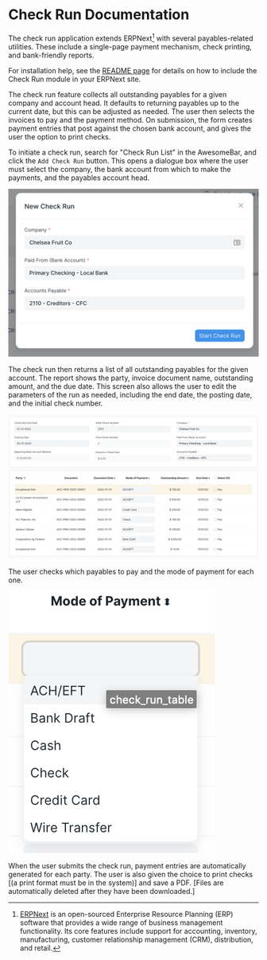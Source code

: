 # Check Run Documentation

The check run application extends ERPNext[^1] with several payables-related utilities. These include a single-page payment mechanism, check printing, and bank-friendly reports.

For installation help, see the [README page](../../README.md) for details on how to include the Check Run module in your ERPNext site.

The check run feature collects all outstanding payables for a given company and account head. It defaults to returning payables up to the current date, but this can be adjusted as needed. The user then selects the invoices to pay and the payment method. On submission, the form creates payment entries that post against the chosen bank account, and gives the user the option to print checks.

To initiate a check run, search for "Check Run List" in the AwesomeBar, and click the `Add Check Run` button. This opens a dialogue box where the user must select the company, the bank account from which to make the payments, and the payables account head.

![New Check Run dialogue box showing the mandatory fields the user must fill in for Company, Paid From (Bank Account), and Accounts Payable.](../assets/InitiatingCheckRunDialogue.png)


The check run then returns a list of all outstanding payables for the given account. The report shows the party, invoice document name, outstanding amount, and the due date. This screen also allows the user to edit the parameters of the run as needed, including the end date, the posting date, and the initial check number.

![Check run parameters and results. The user can edit the Check Run End Date, Posting Date, Initial Check Number, Company, Paid From (Bank Account), and Accounts Payable fields. The Beginning Bank Account Balance, Final Check Number, and Amount in Check Run are calculated. The table shows a list of outstanding payables, with columns for Party, Document, Document Date, Mode of Payment, Outstanding Amount, Due Date, and a check box to Pay.](../assets/CheckRunScreen.png)

The user checks which payables to pay and the mode of payment for each one.

![Detail view of the dropdown menu for the mode of payment. Options include ACH/EFT, Bank Draft, Cash, Check, Credit Card, and Wire Transfer.](../assets/ModeOfPayment.png)

When the user submits the check run, payment entries are automatically generated for each party. The user is also given the choice to print checks [(a print format must be in the system)] and save a PDF. [Files are automatically deleted after they have been downloaded.]

[^1]: [ERPNext](https://erpnext.com/) is an open-sourced Enterprise Resource Planning (ERP) software that provides a wide range of business management functionality. Its core features include support for accounting, inventory, manufacturing, customer relationship management (CRM), distribution, and retail.

